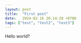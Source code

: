 ```yaml
---
layout: post
title:  "First post"
date:   2024-02-16 20:14:20 +0700
tags: ["test", "test2", "test3"]
---
```


Hello world?
